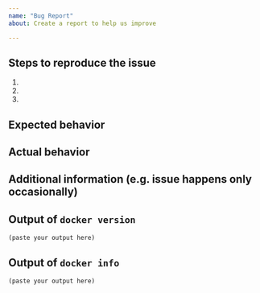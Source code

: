 ```yaml
---
name: "Bug Report"
about: Create a report to help us improve

---
```


## Steps to reproduce the issue
1.
2.
3.

## Expected behavior


## Actual behavior


## Additional information (e.g. issue happens only occasionally)


## Output of `docker version`

```
(paste your output here)
```

## Output of `docker info`

```
(paste your output here)
```
